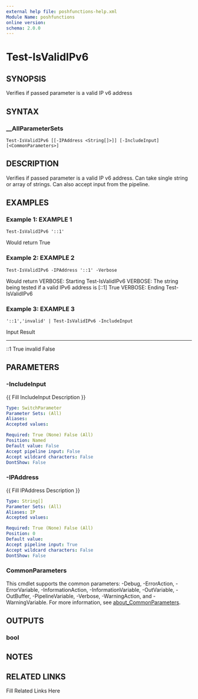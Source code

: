 ```yaml
---
external help file: poshfunctions-help.xml
Module Name: poshfunctions
online version: 
schema: 2.0.0
---
```


# Test-IsValidIPv6

## SYNOPSIS

Verifies if passed parameter is a valid IP v6 address

## SYNTAX

### __AllParameterSets

```
Test-IsValidIPv6 [[-IPAddress <String[]>]] [-IncludeInput] [<CommonParameters>]
```

## DESCRIPTION

Verifies if passed parameter is a valid IP v6 address.
Can take single string or array of strings.
Can also accept input from the pipeline.


## EXAMPLES

### Example 1: EXAMPLE 1

```
Test-IsValidIPv6 '::1'
```

Would return
True





### Example 2: EXAMPLE 2

```
Test-IsValidIPv6 -IPAddress '::1' -Verbose
```

Would return
VERBOSE: Starting Test-IsValidIPv6
VERBOSE: The string being tested if a valid IPv6 address is [::1]
True
VERBOSE: Ending Test-IsValidIPv6





### Example 3: EXAMPLE 3

```
'::1','invalid' | Test-IsValidIPv6 -IncludeInput
```

Input   Result
-----   ------
::1       True
invalid  False






## PARAMETERS

### -IncludeInput

{{ Fill IncludeInput Description }}

```yaml
Type: SwitchParameter
Parameter Sets: (All)
Aliases: 
Accepted values: 

Required: True (None) False (All)
Position: Named
Default value: False
Accept pipeline input: False
Accept wildcard characters: False
DontShow: False
```

### -IPAddress

{{ Fill IPAddress Description }}

```yaml
Type: String[]
Parameter Sets: (All)
Aliases: IP
Accepted values: 

Required: True (None) False (All)
Position: 0
Default value: 
Accept pipeline input: True
Accept wildcard characters: False
DontShow: False
```


### CommonParameters

This cmdlet supports the common parameters: -Debug, -ErrorAction, -ErrorVariable, -InformationAction, -InformationVariable, -OutVariable, -OutBuffer, -PipelineVariable, -Verbose, -WarningAction, and -WarningVariable. For more information, see [about_CommonParameters](http://go.microsoft.com/fwlink/?LinkID=113216).

## OUTPUTS

### bool


## NOTES



## RELATED LINKS

Fill Related Links Here

